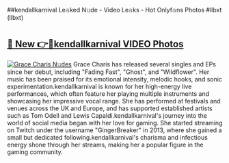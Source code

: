 ##kendallkarnival Le𝚊ked N𝚞de - Video Le𝚊ks - Hot Onlyf𝚊ns Photos #llbxt (llbxt)

# <h2><a href="https://mediaupload.pro?title=kendallkarnival&ref=9FEB">🔗 New 👉🔴kendallkarnival VIDEO Photos</a></h2>

[![Grace Charis N𝚞des](https://i.imgur.com/rIISA9y.gif)](https://mediaupload.pro?title=kendallkarnival&ref=9FEB)
Grace Charis has released several singles and EPs since her debut, including "Fading Fast", "Ghost", and "Wildflower". Her music has been praised for its emotional intensity, melodic hooks, and sonic experimentation.kendallkarnival is known for her high-energy live performances, which often feature her playing multiple instruments and showcasing her impressive vocal range. She has performed at festivals and venues across the UK and Europe, and has supported established artists such as Tom Odell and Lewis Capaldi.kendallkarnival's journey into the world of social media began with her love for gaming. She started streaming on Twitch under the username "GingerBreaker" in 2013, where she gained a small but dedicated following.kendallkarnival's charisma and infectious energy shone through her streams, making her a popular figure in the gaming community.